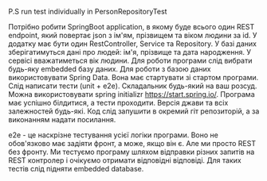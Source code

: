 P.S run test individually in PersonRepositoryTest

Потрібно робити SpringBoot application, в якому буде всього один REST endpoint, 
який повертає json з ім'ям, прізвищем та віком людини за id. У додатку має бути 
один RestController, Service та Repository. У базі даних зберігатимуться дані 
про людей: ім'я, прізвище та дата народження. У сервісі вважатиметься вік людини.
Для роботи програми слід вибрати будь-яку embedded базу даних. Для роботи з базою 
даних використовувати Spring Data. Вона має стартувати зі стартом програми. Слід
написати тести (unit + e2e). Складальник будь-який на ваш розсуд. Можна 
використовувати spring initializr https://start.spring.io/. Програма має 
успішно білдитися, а тести проходити. Версія джави та всіх залежностей будь-які.
Код слід запушити в окремий гіт репозиторій, а за виконанням надати посилання.

е2e - це наскрізне тестування усієї логіки програми. Воно не обов'язково має 
задіяти фронт, а може, якщо він є. Але ми просто REST без фронту. Ми тестуємо 
програму шляхом відправки різних запитів на REST контролер і очікуємо отримати
відповідні відповіді. Для таких тестів слід підняти embedded database. 
